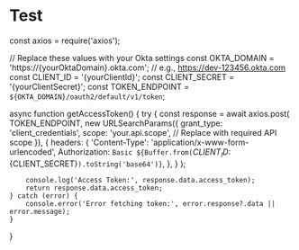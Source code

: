 # Test
const axios = require('axios');

// Replace these values with your Okta settings
const OKTA_DOMAIN = 'https://{yourOktaDomain}.okta.com'; // e.g., https://dev-123456.okta.com
const CLIENT_ID = '{yourClientId}';
const CLIENT_SECRET = '{yourClientSecret}';
const TOKEN_ENDPOINT = `${OKTA_DOMAIN}/oauth2/default/v1/token`;

async function getAccessToken() {
    try {
        const response = await axios.post(
            TOKEN_ENDPOINT,
            new URLSearchParams({
                grant_type: 'client_credentials',
                scope: 'your.api.scope', // Replace with required API scope
            }),
            {
                headers: {
                    'Content-Type': 'application/x-www-form-urlencoded',
                    Authorization: `Basic ${Buffer.from(`${CLIENT_ID}:${CLIENT_SECRET}`).toString('base64')}`,
                },
            }
        );

        console.log('Access Token:', response.data.access_token);
        return response.data.access_token;
    } catch (error) {
        console.error('Error fetching token:', error.response?.data || error.message);
    }
}
